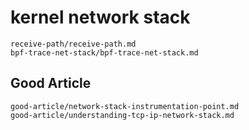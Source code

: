 # kernel network stack

```{toctree}
receive-path/receive-path.md
bpf-trace-net-stack/bpf-trace-net-stack.md
```

## Good Article

```{toctree}
good-article/network-stack-instrumentation-point.md
good-article/understanding-tcp-ip-network-stack.md
```